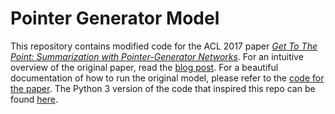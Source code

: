 # Pointer Generator Model

This repository contains modified code for the ACL 2017 paper *[Get To The Point: Summarization with Pointer-Generator Networks](https://arxiv.org/abs/1704.04368)*. For an intuitive overview of the original paper, read the [blog post](http://www.abigailsee.com/2017/04/16/taming-rnns-for-better-summarization.html).  For a beautiful documentation of how to run the original model, please refer to the [code for the paper](https://github.com/abisee/pointer-generator). The Python 3 version of the code that inspired this repo can be found [here](https://github.com/becxer/pointer-generator/).

